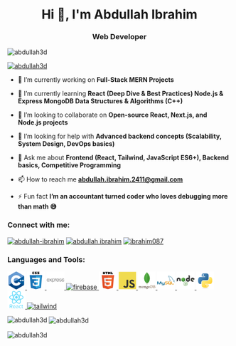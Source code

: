 <h1 align="center">Hi 👋, I'm Abdullah Ibrahim</h1>
<h3 align="center">Web Developer</h3>

<p align="left"> <img src="https://komarev.com/ghpvc/?username=abdullah3d&label=Profile%20views&color=0e75b6&style=flat" alt="abdullah3d" /> </p>

<p align="left"> <a href="https://github.com/ryo-ma/github-profile-trophy"><img src="https://github-profile-trophy.vercel.app/?username=abdullah3d" alt="abdullah3d" /></a> </p>

- 🔭 I’m currently working on **Full-Stack MERN Projects**

- 🌱 I’m currently learning **React (Deep Dive & Best Practices) Node.js & Express MongoDB Data Structures & Algorithms (C++)**

- 👯 I’m looking to collaborate on **Open-source React, Next.js, and Node.js projects**

- 🤝 I’m looking for help with **Advanced backend concepts (Scalability, System Design, DevOps basics)**

- 💬 Ask me about **Frontend (React, Tailwind, JavaScript ES6+), Backend basics, Competitive Programming**

- 📫 How to reach me **abdullah.ibrahim.2411@gmail.com**

- ⚡ Fun fact **I’m an accountant turned coder who loves debugging more than math 😅**

<h3 align="left">Connect with me:</h3>
<p align="left">
<a href="https://linkedin.com/in/abdullah-ibrahim" target="blank"><img align="center" src="https://raw.githubusercontent.com/rahuldkjain/github-profile-readme-generator/master/src/images/icons/Social/linked-in-alt.svg" alt="abdullah-ibrahim" height="30" width="40" /></a>
<a href="[https://www.facebook.com/abdullah.ibrahim.49944]" target="blank"><img align="center" src="https://raw.githubusercontent.com/rahuldkjain/github-profile-readme-generator/master/src/images/icons/Social/facebook.svg" alt="abdullah ibrahim" height="30" width="40" /></a>
<a href="https://codeforces.com/profile/ibrahim087" target="blank"><img align="center" src="https://raw.githubusercontent.com/rahuldkjain/github-profile-readme-generator/master/src/images/icons/Social/codeforces.svg" alt="ibrahim087" height="30" width="40" /></a>
</p>

<h3 align="left">Languages and Tools:</h3>
<p align="left"> <a href="https://www.w3schools.com/cpp/" target="_blank" rel="noreferrer"> <img src="https://raw.githubusercontent.com/devicons/devicon/master/icons/cplusplus/cplusplus-original.svg" alt="cplusplus" width="40" height="40"/> </a> <a href="https://www.w3schools.com/css/" target="_blank" rel="noreferrer"> <img src="https://raw.githubusercontent.com/devicons/devicon/master/icons/css3/css3-original-wordmark.svg" alt="css3" width="40" height="40"/> </a> <a href="https://expressjs.com" target="_blank" rel="noreferrer"> <img src="https://raw.githubusercontent.com/devicons/devicon/master/icons/express/express-original-wordmark.svg" alt="express" width="40" height="40"/> </a> <a href="https://firebase.google.com/" target="_blank" rel="noreferrer"> <img src="https://www.vectorlogo.zone/logos/firebase/firebase-icon.svg" alt="firebase" width="40" height="40"/> </a> <a href="https://www.w3.org/html/" target="_blank" rel="noreferrer"> <img src="https://raw.githubusercontent.com/devicons/devicon/master/icons/html5/html5-original-wordmark.svg" alt="html5" width="40" height="40"/> </a> <a href="https://developer.mozilla.org/en-US/docs/Web/JavaScript" target="_blank" rel="noreferrer"> <img src="https://raw.githubusercontent.com/devicons/devicon/master/icons/javascript/javascript-original.svg" alt="javascript" width="40" height="40"/> </a> <a href="https://www.mongodb.com/" target="_blank" rel="noreferrer"> <img src="https://raw.githubusercontent.com/devicons/devicon/master/icons/mongodb/mongodb-original-wordmark.svg" alt="mongodb" width="40" height="40"/> </a> <a href="https://www.mysql.com/" target="_blank" rel="noreferrer"> <img src="https://raw.githubusercontent.com/devicons/devicon/master/icons/mysql/mysql-original-wordmark.svg" alt="mysql" width="40" height="40"/> </a> <a href="https://nodejs.org" target="_blank" rel="noreferrer"> <img src="https://raw.githubusercontent.com/devicons/devicon/master/icons/nodejs/nodejs-original-wordmark.svg" alt="nodejs" width="40" height="40"/> </a> <a href="https://www.python.org" target="_blank" rel="noreferrer"> <img src="https://raw.githubusercontent.com/devicons/devicon/master/icons/python/python-original.svg" alt="python" width="40" height="40"/> </a> <a href="https://reactjs.org/" target="_blank" rel="noreferrer"> <img src="https://raw.githubusercontent.com/devicons/devicon/master/icons/react/react-original-wordmark.svg" alt="react" width="40" height="40"/> </a> <a href="https://tailwindcss.com/" target="_blank" rel="noreferrer"> <img src="https://www.vectorlogo.zone/logos/tailwindcss/tailwindcss-icon.svg" alt="tailwind" width="40" height="40"/> </a> </p>

<p><img align="left" src="https://github-readme-stats.vercel.app/api/top-langs?username=abdullah3d&show_icons=true&locale=en&layout=compact" alt="abdullah3d" /></p>

<p>&nbsp;<img align="center" src="https://github-readme-stats.vercel.app/api?username=abdullah3d&show_icons=true&locale=en" alt="abdullah3d" /></p>

<p><img align="center" src="https://github-readme-streak-stats.herokuapp.com/?user=abdullah3d&" alt="abdullah3d" /></p>
